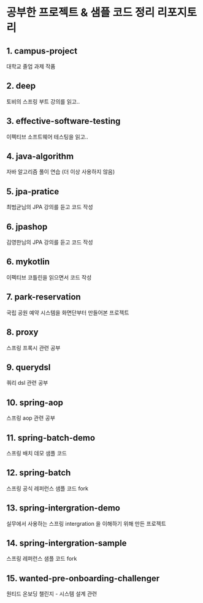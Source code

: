 # 공부한 프로젝트 & 샘플 코드 정리 리포지토리

## 1. campus-project

대학교 졸업 과제 작품

## 2. deep

토비의 스프링 부트 강의를 읽고..

## 3. effective-software-testing

이펙티브 소프트웨어 테스팅을 읽고..

## 4. java-algorithm

자바 알고리즘 풀이 연습 (더 이상 사용하지 않음)

## 5. jpa-pratice

최범균님의 JPA 강의를 듣고 코드 작성

## 6. jpashop

김영한님의 JPA 강의를 듣고 코드 작성

## 6. mykotlin

이펙티브 코틀린을 읽으면서 코드 작성

## 7. park-reservation

국립 공원 예약 시스템을 화면단부터 만들어본 프로젝트

## 8. proxy

스프링 프록시 관련 공부

## 9. querydsl

쿼리 dsl 관련 공부

## 10. spring-aop

스프링 aop 관련 공부

## 11. spring-batch-demo

스프링 배치 데모 샘플 코드

## 12. spring-batch

스프링 공식 레퍼런스 샘플 코드 fork

## 13. spring-intergration-demo

실무에서 사용하는 스프링 intergration 을 이해하기 위해 만든 프로젝트

## 14. spring-intergration-sample

스프링 레퍼런스 샘플 코드 fork

## 15. wanted-pre-onboarding-challenger

원티드 온보딩 챌린지 - 시스템 설계 관련

